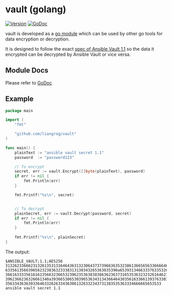 # vault (golang)
[![Version](https://img.shields.io/github/v/release/liangrog/vault)](https://github.com/liangrog/vault/releases)
[![GoDoc](https://godoc.org/github.com/liangrog/vault?status.svg)](https://godoc.org/github.com/liangrog/vault)


vault is developed as a [go module](https://github.com/golang/go/wiki/Modules) which can be used by other go tools for data encryption or decryption.

It is designed to follow the exact [spec of Ansible Vault 1.1](https://docs.ansible.com/ansible/latest/user_guide/vault.html#vault-payload-format-1-1) so the data it encrypted can be decrypted by Ansible Vault or vice versa.

## Module Docs
Please refer to [GoDoc](https://godoc.org/github.com/liangrog/vault)

## Example
```go
package main

import (
    "fmt"

    "github.com/liangrog/vault"
)

func main() {
    plainText := "ansible vault secret 1.1"
    password  := "password123"

    // To encrypt
    secret, err := vault.Encrypt([]byte(plainText), password)
    if err != nil {
        fmt.Println(err)
    }

    fmt.Printf("%s\n", secret)


    // To decrypt
    plainSecret, err := vault.Decrypt(password, secret)
    if err != nil {
        fmt.Println(err)
    }
   
    fmt.Printf("%s\n", plainSecret)
}
```

The output:
```
$ANSIBLE_VAULT;1.1;AES256
31326233666231326135313164643631323064373739663635323861366565633666646135316631
6335613566396562323836323338313130343265363035390a653931346633376335326530323266
36616333356161613566323665323962353638383863623637316535363232326164623365396533
3962366236326661340a393665306530396536343134366464303561633661393763303134396232
35633436363033646332626334363061326332343731383535363334666665653533
ansible vault secret 1.1
```
